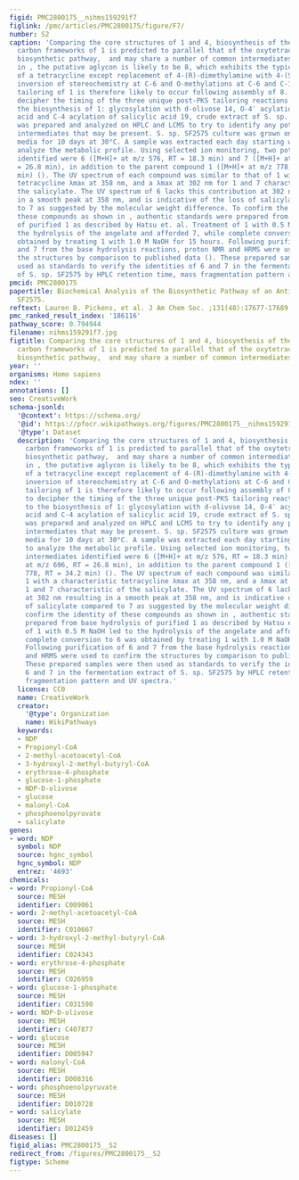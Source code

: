 ```yaml
---
figid: PMC2800175__nihms159291f7
figlink: /pmc/articles/PMC2800175/figure/F7/
number: S2
caption: 'Comparing the core structures of 1 and 4, biosynthesis of the naphthacenecarboxamide
  carbon frameworks of 1 is predicted to parallel that of the oxytetracycline (oxy)
  biosynthetic pathway,  and may share a number of common intermediates. As shown
  in , the putative aglycon is likely to be 8, which exhibits the typical features
  of a tetracycline except replacement of 4-(R)-dimethylamine with 4-(S)-hydroxyl,
  inversion of stereochemistry at C-6 and O-methylations at C-6 and C-12a. Downstream
  tailoring of 1 is therefore likely to occur following assembly of 8. In order to
  decipher the timing of the three unique post-PKS tailoring reactions leading to
  the biosynthesis of 1: glycosylation with d-olivose 14, O-4′ acylation of angelic
  acid and C-4 acylation of salicylic acid 19, crude extract of S. sp. SF2575 culture
  was prepared and analyzed on HPLC and LCMS to try to identify any potential stable
  intermediates that may be present. S. sp. SF2575 culture was grown on solid Bennette''s
  media for 10 days at 30°C. A sample was extracted each day starting with day 4 to
  analyze the metabolic profile. Using selected ion monitoring, two potential intermediates
  identified were 6 ([M+H]+ at m/z 576, RT = 18.3 min) and 7 ([M+H]+ at m/z 696, RT
  = 26.8 min), in addition to the parent compound 1 ([M+H]+ at m/z 778, RT = 34.2
  min) (). The UV spectrum of each compound was similar to that of 1 with a characteristic
  tetracycline λmax at 358 nm, and a λmax at 302 nm for 1 and 7 characteristic of
  the salicylate. The UV spectrum of 6 lacks this contribution at 302 nm resulting
  in a smooth peak at 358 nm, and is indicative of the loss of salicylate compared
  to 7 as suggested by the molecular weight difference. To confirm the identity of
  these compounds as shown in , authentic standards were prepared from base hydrolysis
  of purified 1 as described by Hatsu et. al. Treatment of 1 with 0.5 M NaOH led to
  the hydrolysis of the angelate and afforded 7, while complete conversion to 6 was
  obtained by treating 1 with 1.0 M NaOH for 15 hours. Following purification of 6
  and 7 from the base hydrolysis reactions, proton NMR and HRMS were used to confirm
  the structures by comparison to published data (). These prepared samples were then
  used as standards to verify the identities of 6 and 7 in the fermentation extract
  of S. sp. SF2575 by HPLC retention time, mass fragmentation pattern and UV spectra.'
pmcid: PMC2800175
papertitle: Biochemical Analysis of the Biosynthetic Pathway of an Anticancer Tetracycline
  SF2575.
reftext: Lauren B. Pickens, et al. J Am Chem Soc. ;131(48):17677-17689.
pmc_ranked_result_index: '186116'
pathway_score: 0.794944
filename: nihms159291f7.jpg
figtitle: Comparing the core structures of 1 and 4, biosynthesis of the naphthacenecarboxamide
  carbon frameworks of 1 is predicted to parallel that of the oxytetracycline (oxy)
  biosynthetic pathway,  and may share a number of common intermediates
year: ''
organisms: Homo sapiens
ndex: ''
annotations: []
seo: CreativeWork
schema-jsonld:
  '@context': https://schema.org/
  '@id': https://pfocr.wikipathways.org/figures/PMC2800175__nihms159291f7.html
  '@type': Dataset
  description: 'Comparing the core structures of 1 and 4, biosynthesis of the naphthacenecarboxamide
    carbon frameworks of 1 is predicted to parallel that of the oxytetracycline (oxy)
    biosynthetic pathway,  and may share a number of common intermediates. As shown
    in , the putative aglycon is likely to be 8, which exhibits the typical features
    of a tetracycline except replacement of 4-(R)-dimethylamine with 4-(S)-hydroxyl,
    inversion of stereochemistry at C-6 and O-methylations at C-6 and C-12a. Downstream
    tailoring of 1 is therefore likely to occur following assembly of 8. In order
    to decipher the timing of the three unique post-PKS tailoring reactions leading
    to the biosynthesis of 1: glycosylation with d-olivose 14, O-4′ acylation of angelic
    acid and C-4 acylation of salicylic acid 19, crude extract of S. sp. SF2575 culture
    was prepared and analyzed on HPLC and LCMS to try to identify any potential stable
    intermediates that may be present. S. sp. SF2575 culture was grown on solid Bennette''s
    media for 10 days at 30°C. A sample was extracted each day starting with day 4
    to analyze the metabolic profile. Using selected ion monitoring, two potential
    intermediates identified were 6 ([M+H]+ at m/z 576, RT = 18.3 min) and 7 ([M+H]+
    at m/z 696, RT = 26.8 min), in addition to the parent compound 1 ([M+H]+ at m/z
    778, RT = 34.2 min) (). The UV spectrum of each compound was similar to that of
    1 with a characteristic tetracycline λmax at 358 nm, and a λmax at 302 nm for
    1 and 7 characteristic of the salicylate. The UV spectrum of 6 lacks this contribution
    at 302 nm resulting in a smooth peak at 358 nm, and is indicative of the loss
    of salicylate compared to 7 as suggested by the molecular weight difference. To
    confirm the identity of these compounds as shown in , authentic standards were
    prepared from base hydrolysis of purified 1 as described by Hatsu et. al. Treatment
    of 1 with 0.5 M NaOH led to the hydrolysis of the angelate and afforded 7, while
    complete conversion to 6 was obtained by treating 1 with 1.0 M NaOH for 15 hours.
    Following purification of 6 and 7 from the base hydrolysis reactions, proton NMR
    and HRMS were used to confirm the structures by comparison to published data ().
    These prepared samples were then used as standards to verify the identities of
    6 and 7 in the fermentation extract of S. sp. SF2575 by HPLC retention time, mass
    fragmentation pattern and UV spectra.'
  license: CC0
  name: CreativeWork
  creator:
    '@type': Organization
    name: WikiPathways
  keywords:
  - NDP
  - Propionyl-CoA
  - 2-methyl-acetoacetyl-CoA
  - 3-hydroxyl-2-methyl-butyryl-CoA
  - erythrose-4-phosphate
  - glucose-1-phosphate
  - NDP-D-olivose
  - glucose
  - malonyl-CoA
  - phosphoenolpyruvate
  - salicylate
genes:
- word: NDP
  symbol: NDP
  source: hgnc_symbol
  hgnc_symbol: NDP
  entrez: '4693'
chemicals:
- word: Propionyl-CoA
  source: MESH
  identifier: C009061
- word: 2-methyl-acetoacetyl-CoA
  source: MESH
  identifier: C010667
- word: 3-hydroxyl-2-methyl-butyryl-CoA
  source: MESH
  identifier: C024343
- word: erythrose-4-phosphate
  source: MESH
  identifier: C026959
- word: glucose-1-phosphate
  source: MESH
  identifier: C031590
- word: NDP-D-olivose
  source: MESH
  identifier: C407877
- word: glucose
  source: MESH
  identifier: D005947
- word: malonyl-CoA
  source: MESH
  identifier: D008316
- word: phosphoenolpyruvate
  source: MESH
  identifier: D010728
- word: salicylate
  source: MESH
  identifier: D012459
diseases: []
figid_alias: PMC2800175__S2
redirect_from: /figures/PMC2800175__S2
figtype: Scheme
---
```

